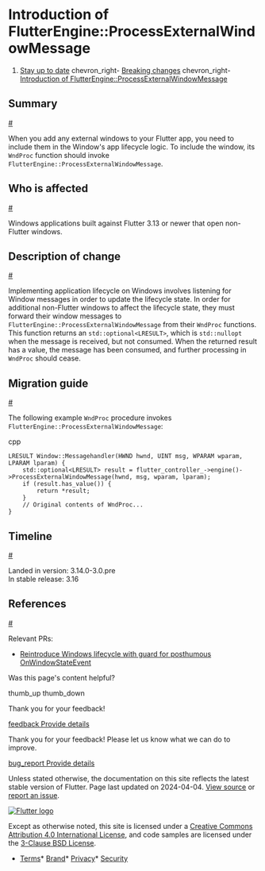 Introduction of FlutterEngine::ProcessExternalWindowMessage
===========================================================

1. [Stay up to date](/release) chevron\_right- [Breaking changes](/release/breaking-changes) chevron\_right- [Introduction of FlutterEngine::ProcessExternalWindowMessage](/release/breaking-changes/win-lifecycle-process-function)

Summary
-------

[#](#summary)

When you add any external windows to your Flutter app, you need to include them in the Window's app lifecycle logic. To include the window, its `WndProc` function should invoke `FlutterEngine::ProcessExternalWindowMessage`.

Who is affected
---------------

[#](#who-is-affected)

Windows applications built against Flutter 3.13 or newer that open non-Flutter windows.

Description of change
---------------------

[#](#description-of-change)

Implementing application lifecycle on Windows involves listening for Window messages in order to update the lifecycle state. In order for additional non-Flutter windows to affect the lifecycle state, they must forward their window messages to `FlutterEngine::ProcessExternalWindowMessage` from their `WndProc` functions. This function returns an `std::optional<LRESULT>`, which is `std::nullopt` when the message is received, but not consumed. When the returned result has a value, the message has been consumed, and further processing in `WndProc` should cease.

Migration guide
---------------

[#](#migration-guide)

The following example `WndProc` procedure invokes `FlutterEngine::ProcessExternalWindowMessage`:

cpp

```
LRESULT Window::Messagehandler(HWND hwnd, UINT msg, WPARAM wparam, LPARAM lparam) {
    std::optional<LRESULT> result = flutter_controller_->engine()->ProcessExternalWindowMessage(hwnd, msg, wparam, lparam);
    if (result.has_value()) {
        return *result;
    }
    // Original contents of WndProc...
}
```

Timeline
--------

[#](#timeline)

Landed in version: 3.14.0-3.0.pre  
 In stable release: 3.16

References
----------

[#](#references)

Relevant PRs:

* [Reintroduce Windows lifecycle with guard for posthumous OnWindowStateEvent](https://github.com/flutter/engine/pull/44344)

Was this page's content helpful?

thumb\_up thumb\_down

Thank you for your feedback!

 [feedback Provide details](https://github.com/flutter/website/issues/new?template=1_page_issue.yml&&page-url=https://docs.flutter.dev/release/breaking-changes/win-lifecycle-process-function/&page-source=https://github.com/flutter/website/tree/main/src/content/release/breaking-changes/win-lifecycle-process-function.md)

Thank you for your feedback! Please let us know what we can do to improve.

 [bug\_report Provide details](https://github.com/flutter/website/issues/new?template=1_page_issue.yml&&page-url=https://docs.flutter.dev/release/breaking-changes/win-lifecycle-process-function/&page-source=https://github.com/flutter/website/tree/main/src/content/release/breaking-changes/win-lifecycle-process-function.md)

Unless stated otherwise, the documentation on this site reflects the latest stable version of Flutter. Page last updated on 2024-04-04. [View source](https://github.com/flutter/website/tree/main/src/content/release/breaking-changes/win-lifecycle-process-function.md) or [report an issue](https://github.com/flutter/website/issues/new?template=1_page_issue.yml&&page-url=https://docs.flutter.dev/release/breaking-changes/win-lifecycle-process-function/&page-source=https://github.com/flutter/website/tree/main/src/content/release/breaking-changes/win-lifecycle-process-function.md "Report an issue with this page").

[![Flutter logo](/assets/images/branding/flutter/logo+text/horizontal/white.svg)](https://flutter.dev)

Except as otherwise noted, this site is licensed under a [Creative Commons Attribution 4.0 International License](https://creativecommons.org/licenses/by/4.0/), and code samples are licensed under the [3-Clause BSD License](https://opensource.org/licenses/BSD-3-Clause).

* [Terms](/tos "Terms of use")* [Brand](/brand "Brand usage guidelines")* [Privacy](https://policies.google.com/privacy "Privacy policy")* [Security](/security "Security philosophy and practices")

   